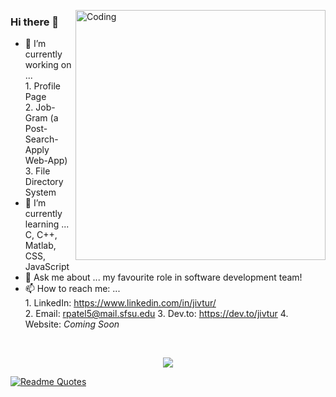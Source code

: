 <p><img align="right" alt="Coding" width="400" src="https://media.giphy.com/media/f7omQNmgiyjj5sffvZ/giphy.gif"> 
 
### Hi there 👋  
  
- 🔭 I’m currently working on ...  
                                   1. Profile Page   
                                   2. Job-Gram (a Post-Search-Apply Web-App)  
                                   3. File Directory System  
- 🌱 I’m currently learning ... C, C++, Matlab, CSS, JavaScript  
- 💬 Ask me about ... my favourite role in software development team!  
- 📫 How to reach me: ...   
                           1. LinkedIn: https://www.linkedin.com/in/jivtur/  
                           2. Email: rpatel5@mail.sfsu.edu 
                           3. Dev.to: https://dev.to/jivtur
                           4. Website: <i>Coming Soon</i> </p>
                           <br>
                           
<a href="https://github.com/Rutvij-P">
 <p align = "center">
   <img src="https://github-profile-trophy.vercel.app/?username=Rutvij-P&column=7&theme=dark_lover"/>
   
   ![Readme Quotes](https://quotes-github-readme.vercel.app/api?type=horizontal&theme=dark)

 </p>
 </a>
 



 
